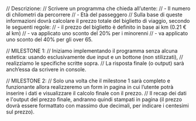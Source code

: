 
// Descrizione:
// Scrivere un programma che chieda all’utente:
// - Il numero di chilometri da percorrere
// - Età del passeggero
//  Sulla base di queste informazioni dovrà calcolare il prezzo totale del biglietto di viaggio, secondo le seguenti regole:
// - il prezzo del biglietto è definito in base ai km (0.21 € al km)
// - va applicato uno sconto del 20% per i minorenni
// - va applicato uno sconto del 40% per gli over 65.

// MILESTONE 1:
// Iniziamo implementando il programma senza alcuna estetica: usando esclusivamente due input e un bottone (non stilizzati),
//  realizziamo le specifiche scritte sopra. 
// La risposta finale (o output) sarà anch’essa da scrivere in console.

// MILESTONE 2:
// Solo una volta che il milestone 1 sarà completo e funzionante allora realizzeremo un form in pagina in cui l’utente potrà inserire i dati e visualizzare il calcolo finale con il prezzo.
// Il recap dei dati e l'output del prezzo finale, andranno quindi stampati in pagina (il prezzo dovrà essere formattato con massimo due decimali, per indicare i centesimi sul prezzo).
